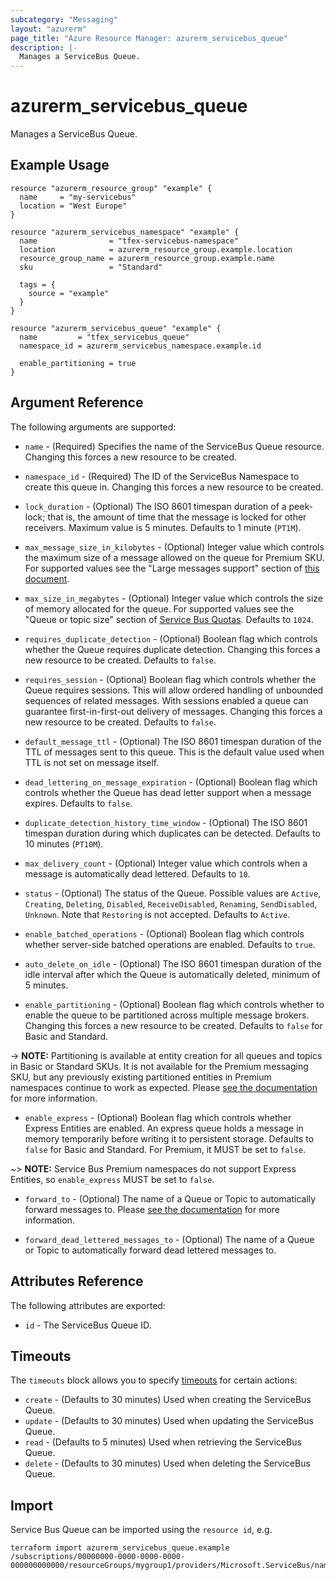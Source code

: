 ```yaml
---
subcategory: "Messaging"
layout: "azurerm"
page_title: "Azure Resource Manager: azurerm_servicebus_queue"
description: |-
  Manages a ServiceBus Queue.
---
```


# azurerm_servicebus_queue

Manages a ServiceBus Queue.

## Example Usage

```hcl
resource "azurerm_resource_group" "example" {
  name     = "my-servicebus"
  location = "West Europe"
}

resource "azurerm_servicebus_namespace" "example" {
  name                = "tfex-servicebus-namespace"
  location            = azurerm_resource_group.example.location
  resource_group_name = azurerm_resource_group.example.name
  sku                 = "Standard"

  tags = {
    source = "example"
  }
}

resource "azurerm_servicebus_queue" "example" {
  name         = "tfex_servicebus_queue"
  namespace_id = azurerm_servicebus_namespace.example.id

  enable_partitioning = true
}
```

## Argument Reference

The following arguments are supported:

* `name` - (Required) Specifies the name of the ServiceBus Queue resource. Changing this forces a new resource to be created.

* `namespace_id` - (Required) The ID of the ServiceBus Namespace to create this queue in. Changing this forces a new resource to be created.

* `lock_duration` - (Optional) The ISO 8601 timespan duration of a peek-lock; that is, the amount of time that the message is locked for other receivers. Maximum value is 5 minutes. Defaults to 1 minute (`PT1M`).

* `max_message_size_in_kilobytes` - (Optional) Integer value which controls the maximum size of
    a message allowed on the queue for Premium SKU. For supported values see the "Large messages support"
    section of [this document](https://docs.microsoft.com/azure/service-bus-messaging/service-bus-premium-messaging#large-messages-support-preview).

* `max_size_in_megabytes` - (Optional) Integer value which controls the size of memory allocated for the queue. For supported values see the "Queue or topic size" section of [Service Bus Quotas](https://docs.microsoft.com/azure/service-bus-messaging/service-bus-quotas). Defaults to `1024`.

* `requires_duplicate_detection` - (Optional) Boolean flag which controls whether the Queue requires duplicate detection. Changing this forces a new resource to be created. Defaults to `false`.

* `requires_session` - (Optional) Boolean flag which controls whether the Queue requires sessions. This will allow ordered handling of unbounded sequences of related messages. With sessions enabled a queue can guarantee first-in-first-out delivery of messages. Changing this forces a new resource to be created. Defaults to `false`.

* `default_message_ttl` - (Optional) The ISO 8601 timespan duration of the TTL of messages sent to this queue. This is the default value used when TTL is not set on message itself.

* `dead_lettering_on_message_expiration` - (Optional) Boolean flag which controls whether the Queue has dead letter support when a message expires. Defaults to `false`.

* `duplicate_detection_history_time_window` - (Optional) The ISO 8601 timespan duration during which duplicates can be detected. Defaults to 10 minutes (`PT10M`).

* `max_delivery_count` - (Optional) Integer value which controls when a message is automatically dead lettered. Defaults to `10`.

* `status` - (Optional) The status of the Queue. Possible values are `Active`, `Creating`, `Deleting`, `Disabled`, `ReceiveDisabled`, `Renaming`, `SendDisabled`, `Unknown`. Note that `Restoring` is not accepted. Defaults to `Active`.

* `enable_batched_operations` - (Optional) Boolean flag which controls whether server-side batched operations are enabled. Defaults to `true`.

* `auto_delete_on_idle` - (Optional) The ISO 8601 timespan duration of the idle interval after which the Queue is automatically deleted, minimum of 5 minutes.

* `enable_partitioning` - (Optional) Boolean flag which controls whether to enable the queue to be partitioned across multiple message brokers. Changing this forces a new resource to be created. Defaults to `false` for Basic and Standard.

-> **NOTE:** Partitioning is available at entity creation for all queues and topics in Basic or Standard SKUs. It is not available for the Premium messaging SKU, but any previously existing partitioned entities in Premium namespaces continue to work as expected. Please [see the documentation](https://docs.microsoft.com/azure/service-bus-messaging/service-bus-partitioning) for more information.

* `enable_express` - (Optional) Boolean flag which controls whether Express Entities are enabled. An express queue holds a message in memory temporarily before writing it to persistent storage. Defaults to `false` for Basic and Standard. For Premium, it MUST be set to `false`.

~> **NOTE:** Service Bus Premium namespaces do not support Express Entities, so `enable_express` MUST be set to `false`.

* `forward_to` - (Optional) The name of a Queue or Topic to automatically forward messages to. Please [see the documentation](https://docs.microsoft.com/azure/service-bus-messaging/service-bus-auto-forwarding) for more information.

* `forward_dead_lettered_messages_to` - (Optional) The name of a Queue or Topic to automatically forward dead lettered messages to.

## Attributes Reference

The following attributes are exported:

* `id` - The ServiceBus Queue ID.

## Timeouts

The `timeouts` block allows you to specify [timeouts](https://www.terraform.io/language/resources/syntax#operation-timeouts) for certain actions:

* `create` - (Defaults to 30 minutes) Used when creating the ServiceBus Queue.
* `update` - (Defaults to 30 minutes) Used when updating the ServiceBus Queue.
* `read` - (Defaults to 5 minutes) Used when retrieving the ServiceBus Queue.
* `delete` - (Defaults to 30 minutes) Used when deleting the ServiceBus Queue.

## Import

Service Bus Queue can be imported using the `resource id`, e.g.

```shell
terraform import azurerm_servicebus_queue.example /subscriptions/00000000-0000-0000-0000-000000000000/resourceGroups/mygroup1/providers/Microsoft.ServiceBus/namespaces/sbns1/queues/snqueue1
```
